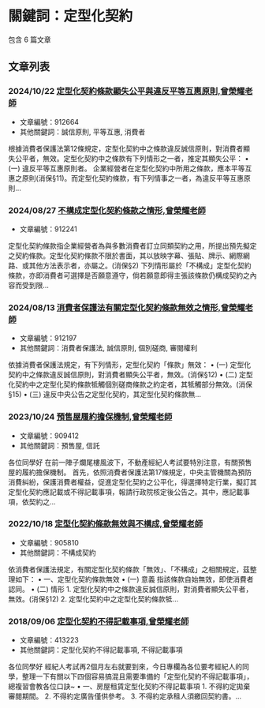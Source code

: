 # 關鍵詞：定型化契約

包含 6 篇文章

## 文章列表

### 2024/10/22 [定型化契約條款顯失公平與違反平等互惠原則,曾榮耀老師](../../articles/912664_%E5%AE%9A%E5%9E%8B%E5%8C%96%E5%A5%91%E7%B4%84%E6%A2%9D%E6%AC%BE%E9%A1%AF%E5%A4%B1%E5%85%AC%E5%B9%B3%E8%88%87%E9%81%95%E5%8F%8D%E5%B9%B3%E7%AD%89%E4%BA%92%E6%83%A0%E5%8E%9F%E5%89%87%2C%E6%9B%BE%E6%A6%AE%E8%80%80%E8%80%81%E5%B8%AB.md)
- 文章編號：912664
- 其他關鍵詞：誠信原則, 平等互惠, 消費者

根據消費者保護法第12條規定，定型化契約中之條款違反誠信原則，對消費者顯失公平者，無效。定型化契約中之條款有下列情形之一者，推定其顯失公平： • (一) 違反平等互惠原則者。 企業經營者在定型化契約中所用之條款，應本平等互惠之原則(消保§11)。而定型化契約條款，有下列情事之一者，為違反平等互惠原則...

### 2024/08/27 [不構成定型化契約條款之情形,曾榮耀老師](../../articles/912241_%E4%B8%8D%E6%A7%8B%E6%88%90%E5%AE%9A%E5%9E%8B%E5%8C%96%E5%A5%91%E7%B4%84%E6%A2%9D%E6%AC%BE%E4%B9%8B%E6%83%85%E5%BD%A2%2C%E6%9B%BE%E6%A6%AE%E8%80%80%E8%80%81%E5%B8%AB.md)
- 文章編號：912241

定型化契約條款指企業經營者為與多數消費者訂立同類契約之用，所提出預先擬定之契約條款。定型化契約條款不限於書面，其以放映字幕、張貼、牌示、網際網路、或其他方法表示者，亦屬之。(消保§2) 下列情形屬於「不構成」定型化契約條款，亦即消費者可選擇是否願意遵守，倘若願意即得主張該條款仍構成契約之內容而受到限...

### 2024/08/13 [消費者保護法有關定型化契約條款無效之情形,曾榮耀老師](../../articles/912197_%E6%B6%88%E8%B2%BB%E8%80%85%E4%BF%9D%E8%AD%B7%E6%B3%95%E6%9C%89%E9%97%9C%E5%AE%9A%E5%9E%8B%E5%8C%96%E5%A5%91%E7%B4%84%E6%A2%9D%E6%AC%BE%E7%84%A1%E6%95%88%E4%B9%8B%E6%83%85%E5%BD%A2%2C%E6%9B%BE%E6%A6%AE%E8%80%80%E8%80%81%E5%B8%AB.md)
- 文章編號：912197
- 其他關鍵詞：消費者保護法, 誠信原則, 個別磋商, 審閱權利

依據消費者保護法規定，有下列情形，定型化契約「條款」無效： • (一) 定型化契約中之條款違反誠信原則，對消費者顯失公平者，無效。(消保§12) • (二) 定型化契約中之定型化契約條款牴觸個別磋商條款之約定者，其牴觸部分無效。(消保§15) • (三) 違反中央公告之定型化契約，其定型化契約條款無...

### 2023/10/24 [預售屋履約擔保機制,曾榮耀老師](../../articles/909412_%E9%A0%90%E5%94%AE%E5%B1%8B%E5%B1%A5%E7%B4%84%E6%93%94%E4%BF%9D%E6%A9%9F%E5%88%B6%2C%E6%9B%BE%E6%A6%AE%E8%80%80%E8%80%81%E5%B8%AB.md)
- 文章編號：909412
- 其他關鍵詞：預售屋, 信託

各位同學好 在前一陣子爛尾樓風波下，不動產經紀人考試要特別注意，有關預售屋的履約擔保機制。 首先，依照消費者保護法第17條規定，中央主管機關為預防消費糾紛，保護消費者權益，促進定型化契約之公平化，得選擇特定行業，擬訂其定型化契約應記載或不得記載事項，報請行政院核定後公告之。其中，應記載事項，依契約之...

### 2022/10/18 [定型化契約條款無效與不構成,曾榮耀老師](../../articles/905810_%E5%AE%9A%E5%9E%8B%E5%8C%96%E5%A5%91%E7%B4%84%E6%A2%9D%E6%AC%BE%E7%84%A1%E6%95%88%E8%88%87%E4%B8%8D%E6%A7%8B%E6%88%90%2C%E6%9B%BE%E6%A6%AE%E8%80%80%E8%80%81%E5%B8%AB.md)
- 文章編號：905810
- 其他關鍵詞：不構成契約

依消費者保護法規定，有關定型化契約條款「無效」、「不構成」之相關規定，茲整理如下： • 一、定型化契約條款無效 • (一) 意義 指該條款自始無效，即使消費者認同。 • (二) 情形 1. 定型化契約中之條款違反誠信原則，對消費者顯失公平者，無效。(消保§12) 2. 定型化契約中之定型化契約條款牴...

### 2018/09/06 [定型化契約不得記載事項,曾榮耀老師](../../articles/413223_%E5%AE%9A%E5%9E%8B%E5%8C%96%E5%A5%91%E7%B4%84%E4%B8%8D%E5%BE%97%E8%A8%98%E8%BC%89%E4%BA%8B%E9%A0%85%2C%E6%9B%BE%E6%A6%AE%E8%80%80%E8%80%81%E5%B8%AB.md)
- 文章編號：413223
- 其他關鍵詞：定型化契約不得記載事項, 不得記載事項

各位同學好 經紀人考試再2個月左右就要到來，今日專欄為各位要考經紀人的同學，整理一下有關以下四個容易搞混且需要準備的「定型化契約不得記載事項」，總複習會教各位口訣~ • 一、房屋租賃定型化契約不得記載事項 1. 不得約定拋棄審閱期間。 2. 不得約定廣告僅供參考。 3. 不得約定承租人須繳回契約書。...
